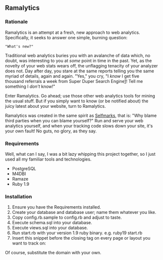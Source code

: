 ## Ramalytics

### Rationale

Ramalytics is an attempt at a fresh, new approach to web analytics.
Specifically, it seeks to answer one simple, burning question:

    "What's new?"

Traditional web analytics buries you with an avalanche of data which, no doubt,
was interesting to you at *some* point in time in the past.  Yet, as the
novelty of your web stats wears off, the unflagging tenacity of your analyzer
does not.  Day after day, you stare at the same reports telling you the same
myriad of details, again and again.  "Yes," you cry, "I _know_ I get five
thousand referrals a week from Super Duper Search Engine[1]!  Tell me
something I _don't_ know!"

Enter Ramalytics.  Go ahead; use those other web analytics tools for mining
the usual stuff.  But if you simply want to know (or be notified about) the
juicy latest about your website, turn to Ramalytics.

Ramalytics was created in the same spirit as [Selfmarks](http://sm.purepistos.net),
that is: "Why blame third parties when you can blame yourself?"  Run and serve
your web analytics yourself, and when your tracking code slows down your site,
it's your own fault!  No guts, no glory, as they say.

### Requirements

Well, what can I say, I was a bit lazy whipping this project together, so I
just used all my familiar tools and technologies.

 * PostgreSQL
 * M4DBI
 * Ramaze
 * Ruby 1.9

### Installation

1. Ensure you have the Requirements installed.
2. Create your database and database user; name them whatever you like.
3. Copy config.rb.sample to config.rb and adjust to taste.
4. Execute schema.sql into your database.
5. Execute views.sql into your database.
6. Run start.rb with your version 1.9 ruby binary.  e.g. ruby19 start.rb
7. Insert this snippet before the closing </body> tag on every page or layout
you want to track on:
<script src="http://ram.purepistos.net/ramalytics.js"></script>
Of course, substitute the domain with your own.

[1]: # "Not an actual search engine.  I know you wanted to google that, but don't
bother."